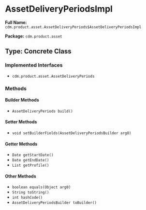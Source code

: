 # AssetDeliveryPeriodsImpl

**Full Name:** `cdm.product.asset.AssetDeliveryPeriods$AssetDeliveryPeriodsImpl`

**Package:** `cdm.product.asset`

## Type: Concrete Class

### Implemented Interfaces

- `cdm.product.asset.AssetDeliveryPeriods`

### Methods

#### Builder Methods

- `AssetDeliveryPeriods build()`

#### Setter Methods

- `void setBuilderFields(AssetDeliveryPeriodsBuilder arg0)`

#### Getter Methods

- `Date getStartDate()`
- `Date getEndDate()`
- `List getProfile()`

#### Other Methods

- `boolean equals(Object arg0)`
- `String toString()`
- `int hashCode()`
- `AssetDeliveryPeriodsBuilder toBuilder()`


